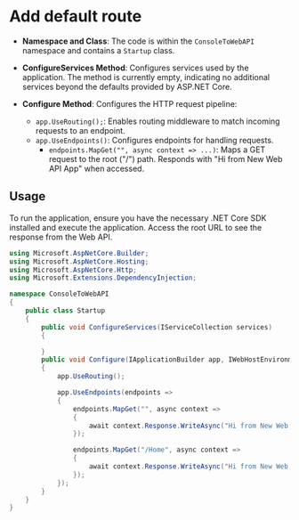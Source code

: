 # Add default route

- **Namespace and Class**: The code is within the `ConsoleToWebAPI` namespace and contains a `Startup` class.

- **ConfigureServices Method**: Configures services used by the application. The method is currently empty, indicating no additional services beyond the defaults provided by ASP.NET Core.

- **Configure Method**: Configures the HTTP request pipeline:
  - `app.UseRouting();`: Enables routing middleware to match incoming requests to an endpoint.
  - `app.UseEndpoints()`: Configures endpoints for handling requests.
    - `endpoints.MapGet("", async context => ...)`: Maps a GET request to the root ("/") path. Responds with "Hi from New Web API App" when accessed.

## Usage

To run the application, ensure you have the necessary .NET Core SDK installed and execute the application. Access the root URL to see the response from the Web API.

```csharp
using Microsoft.AspNetCore.Builder;
using Microsoft.AspNetCore.Hosting;
using Microsoft.AspNetCore.Http;
using Microsoft.Extensions.DependencyInjection;

namespace ConsoleToWebAPI
{
    public class Startup
    {
        public void ConfigureServices(IServiceCollection services)
        {

        }
        public void Configure(IApplicationBuilder app, IWebHostEnvironment env)
        {
            app.UseRouting();

            app.UseEndpoints(endpoints =>
            {
                endpoints.MapGet("", async context =>
                {
                    await context.Response.WriteAsync("Hi from New Web API App");
                });

                endpoints.MapGet("/Home", async context =>
                {
                    await context.Response.WriteAsync("Hi from New Web API App in Home Page");
                });
            });
        }
    }
}
```
